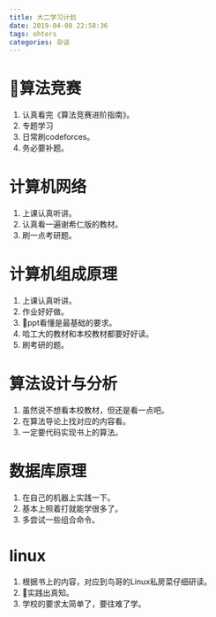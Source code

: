 ```yaml
---
title: 大二学习计划
date: 2019-04-08 22:58:36
tags: ohters
categories: 杂谈
---
```


# 算法竞赛
1. 认真看完《算法竞赛进阶指南》。
1. 专题学习
2. 日常刷codeforces。
3. 务必要补题。

# 计算机网络
1. 上课认真听讲。
2. 认真看一遍谢希仁版的教材。
3. 刷一点考研题。

# 计算机组成原理
1. 上课认真听讲。
2. 作业好好做。
3. ppt看懂是最基础的要求。
4. 哈工大的教材和本校教材都要好好读。
5. 刷考研的题。

# 算法设计与分析

1. 虽然说不想看本校教材，但还是看一点吧。
2. 在算法导论上找对应的内容看。
3. 一定要代码实现书上的算法。

# 数据库原理
1. 在自己的机器上实践一下。
2. 基本上照着打就能学很多了。
3. 多尝试一些组合命令。

# linux
1. 根据书上的内容，对应到鸟哥的Linux私房菜仔细研读。
2. 实践出真知。
3. 学校的要求太简单了，要往难了学。
